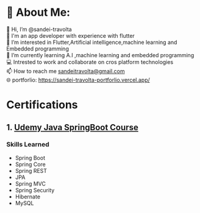 # 💫 About Me:
👋 Hi, I’m @sandei-travolta<br>📱 I'm an app developer with experience with flutter<br>👀 I’m interested in Flutter,Artificial intelligence,machine learning and Embedded programming<br>🌱 I’m currently learning A.I ,machine learning and embedded programming<br>💻 Intrested to work and collaborate on cros platform technologies<br>📫 How to reach me sandeitravolta@gmail.com<br>
🌐 portforlio: https://sandei-travolta-portforlio.vercel.app/

# Certifications
## 1. [Udemy Java SpringBoot Course](https://udemy-certificate.s3.amazonaws.com/image/UC-5af717f7-5dfc-4c68-aa83-c72e67f1299a.jpg)
### Skills Learned
* Spring Boot
* Spring Core
* Spring REST
* JPA
* Spring MVC
* Spring Security
* Hibernate
* MySQL
